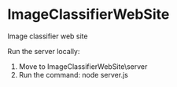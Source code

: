 # ImageClassifierWebSite
Image classifier web site

Run the server locally:
1. Move to ImageClassifierWebSite\server
2. Run the command: node server.js

